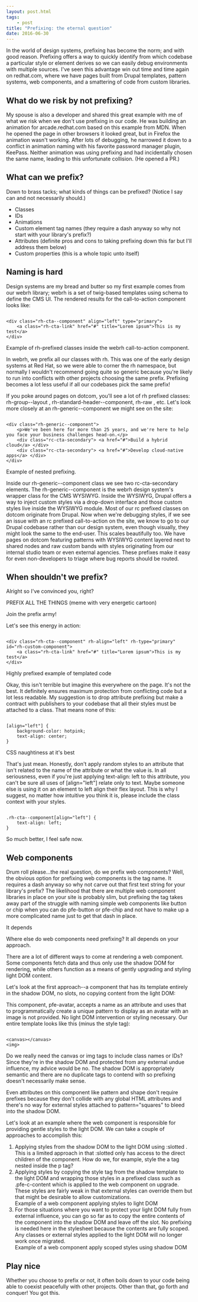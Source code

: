 ```yaml
---
layout: post.html
tags: 
    - post
title: "Prefixing: the eternal question"
date: 2016-06-30
---
```


In the world of design systems, prefixing has become the norm; and with good reason. Prefixing offers a way to quickly identify from which codebase a particular style or element derives so we can easily debug environments with multiple sources. I've seen this advantage win out time and time again on redhat.com, where we have pages built from Drupal templates, pattern systems, web components, and a smattering of code from custom libraries.

## What do we risk by not prefixing?

My spouse is also a developer and shared this great example with me of what we risk when we don't use prefixing in our code. He was building an animation for arcade.redhat.com based on this example from MDN. When he opened the page in other browsers it looked great, but in Firefox the animation wasn't working. After lots of debugging, he narrowed it down to a conflict in animation naming with his favorite password manager plugin, KeePass. Neither animation was using prefixing and had incidentally chosen the same name, leading to this unfortunate collision. (He opened a PR.)

## What can we prefix?

Down to brass tacks; what kinds of things can be prefixed? (Notice I say can and not necessarily should.)

- Classes
- IDs
- Animations
- Custom element tag names (they require a dash anyway so why not start with your library's prefix?)
- Attributes (definite pros and cons to taking prefixing down this far but I'll address them below)
- Custom properties (this is a whole topic unto itself)

## Naming is hard

Design systems are my bread and butter so my first example comes from our webrh library; webrh is a set of twig-based templates using schema to define the CMS UI. The rendered results for the call-to-action component looks like:

<pfe-codeblock code-language="html" code-line-numbers code-theme="dark">
<pre codeblock-container><code>
&lt;div class="rh-cta--component" align="left" type="primary"&gt;
    &lt;a class="rh-cta-link" href="#" title="Lorem ipsum"&gt;This is my test&lt;/a&gt;
&lt;/div&gt;
</code></pre>
</pfe-codeblock>

<caption>Example of rh-prefixed classes inside the webrh call-to-action component.</caption>

In webrh, we prefix all our classes with rh. This was one of the early design systems at Red Hat, so we were able to corner the rh namespace, but normally I wouldn't recommend going quite so generic because you're likely to run into conflicts with other projects choosing the same prefix. Prefixing becomes a lot less useful if all our codebases pick the same prefix!

If you poke around pages on dotcom, you'll see a lot of rh prefixed classes: rh-group--layout , rh-standard-header--component, rh-raw , etc. Let's look more closely at an rh-generic--component we might see on the site:

<pfe-codeblock code-language="html" code-line-numbers code-theme="dark">
<pre codeblock-container><code>
&lt;div class="rh-generic--component"&gt;
    &lt;p&gt;We've been here for more than 25 years, and we're here to help you face your business challenges head-on.&lt;/p&gt;
    &lt;div class="rc-cta-secondary"&gt; &lt;a href="#"&gt;Build a hybrid cloud&lt;/a&gt; &lt;/div&gt;
    &lt;div class="rc-cta-secondary"&gt; &lt;a href="#"&gt;Develop cloud-native apps&lt;/a&gt; &lt;/div&gt;
&lt;/div&gt;
</code></pre>
</pfe-codeblock>

<caption>Example of nested prefixing.</caption>

Inside our rh-generic--component class we see two rc-cta-secondary elements. The rh-generic--component is the webrh design system's wrapper class for the CMS WYSIWYG. Inside the WYSIWYG, Drupal offers a way to inject custom styles via a drop-down interface and those custom styles live inside the WYSIWYG module. Most of our rc prefixed classes on dotcom originate from Drupal. Now when we're debugging styles, if we see an issue with an rc prefixed call-to-action on the site, we know to go to our Drupal codebase rather than our design system, even though visually, they might look the same to the end-user.
This scales beautifully too. We have pages on dotcom featuring patterns with WYSIWYG content layered next to shared nodes and raw custom bands with styles originating from our internal studio team or even external agencies. These prefixes make it easy for even non-developers to triage where bug reports should be routed.

## When shouldn't we prefix?

Alright so I've convinced you, right?

<caption>PREFIX ALL THE THINGS (meme with very energetic cartoon)</caption>

Join the prefix army!

Let's see this energy in action:

<pfe-codeblock code-language="html" code-line-numbers code-theme="dark">
<pre codeblock-container><code>
&lt;div class="rh-cta--component" rh-align="left" rh-type="primary" id="rh-custom-component"&gt;
    &lt;a class="rh-cta-link" href="#" title="Lorem ipsum"&gt;This is my test&lt;/a&gt;
&lt;/div&gt;
</code></pre>
</pfe-codeblock>

<caption>Highly prefixed example of templated code</caption>

Okay, this isn't terrible but imagine this everywhere on the page. It's not the best. It definitely ensures maximum protection from conflicting code but a lot less readable. My suggestion is to drop attribute prefixing but make a contract with publishers to your codebase that all their styles must be attached to a class. That means none of this:

<pfe-codeblock code-language="css" code-line-numbers code-theme="dark">
<pre codeblock-container><code>
[align="left"] {
    background-color: hotpink;
    text-align: center;
}
</code></pre>
</pfe-codeblock>

<caption>CSS naughtiness at it's best</caption>

That's just mean. Honestly, don't apply random styles to an attribute that isn't related to the name of the attribute or what the value is. In all seriousness, even if you're just applying text-align: left to this attribute, you can't be sure all uses of [align="left"] relate only to text. Maybe someone else is using it on an element to left align their flex layout. This is why I suggest, no matter how intuitive you think it is, please include the class context with your styles.

<pfe-codeblock code-language="css" code-line-numbers code-theme="dark">
<pre codeblock-container><code>
.rh-cta--component[align="left"] {
    text-align: left;
}
</code></pre>
</pfe-codeblock>

So much better, I feel safe now.

## Web components

Drum roll please...the real question, do we prefix web components?
Well, the obvious option for prefixing web components is the tag name. It requires a dash anyway so why not carve out that first text string for your library's prefix? The likelihood that there are multiple web component libraries in place on your site is probably slim, but prefixing the tag takes away part of the struggle with naming simple web components like button or chip when you can do pfe-button or pfe-chip and not have to make up a more complicated name just to get that dash in place.

It depends

Where else do web components need prefixing? It all depends on your approach.

There are a lot of different ways to come at rendering a web component. Some components fetch data and thus only use the shadow DOM for rendering, while others function as a means of gently upgrading and styling light DOM content.

Let's look at the first approach--a component that has its template entirely in the shadow DOM, no slots, no copying content from the light DOM:

This component, pfe-avatar, accepts a name as an attribute and uses that to programmatically create a unique pattern to display as an avatar with an image is not provided. No light DOM intervention or styling necessary. Our entire template looks like this (minus the style tag):

<pfe-codeblock code-language="html" code-line-numbers code-theme="dark">
<pre codeblock-container><code>
&lt;canvas&gt;&lt;/canvas&gt;
&lt;img&gt;
</code></pre>
</pfe-codeblock>

Do we really need the canvas or img tags to include class names or IDs? Since they're in the shadow DOM and protected from any external undue influence, my advice would be no. The shadow DOM is appropriately semantic and there are no duplicate tags to contend with so prefixing doesn't necessarily make sense.

Even attributes on this component like pattern and shape don't require prefixes because they don't collide with any global HTML attributes and there's no way for external styles attached to pattern="squares" to bleed into the shadow DOM.

Let's look at an example where the web component is responsible for providing gentle styles to the light DOM. We can take a couple of approaches to accomplish this:

1.  Applying styles from the shadow DOM to the light DOM using :slotted . This is a limited approach in that :slotted only has access to the direct children of the component. How do we, for example, style the a tag nested inside the p tag?
2.  Applying styles by copying the style tag from the shadow template to the light DOM and wrapping those styles in a prefixed class such as .pfe-c-content which is applied to the web component on upgrade. These styles are fairly weak in that external styles can override them but that might be desirable to allow customizations.<br/><caption>Example of a web component applying styles to light DOM</caption>
3.  For those situations where you want to protect your light DOM fully from external influence, you can go so far as to copy the entire contents of the component into the shadow DOM and leave off the slot. No prefixing is needed here in the stylesheet because the contents are fully scoped. Any classes or external styles applied to the light DOM will no longer work once migrated.<br/><caption>Example of a web component apply scoped styles using shadow DOM</caption>

## Play nice

Whether you choose to prefix or not, it often boils down to your code being able to coexist peacefully with other projects. Other than that, go forth and conquer! You got this.
